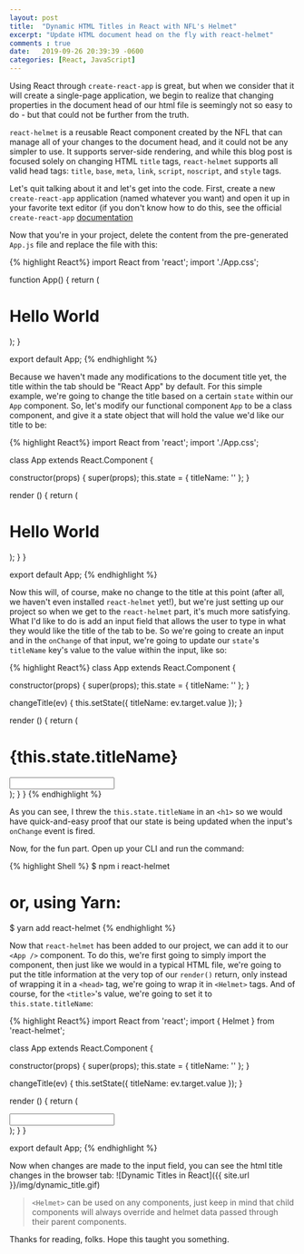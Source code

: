 ```yaml
---
layout: post
title:  "Dynamic HTML Titles in React with NFL's Helmet"
excerpt: "Update HTML document head on the fly with react-helmet"
comments : true
date:   2019-09-26 20:39:39 -0600
categories: [React, JavaScript]
---
```


Using React through `create-react-app` is great, but when we consider that it will create a single-page application, 
we begin to realize that changing properties in the document head of our html file is seemingly not so easy to do - but that
could not be further from the truth. 

`react-helmet` is a reusable React component created by the NFL that can manage all of your changes to the document head, and it could
not be any simpler to use. It supports server-side rendering, and while this blog post is focused solely on changing HTML `title` tags,
`react-helmet` supports all valid head tags: `title`, `base`, `meta`, `link`, `script`, `noscript`, and `style` tags.

Let's quit talking about it and let's get into the code. First, create a new `create-react-app` application (named whatever you want) and open it up in your favorite
text editor (if you don't know how to do this, see the official `create-react-app` [documentation](https://create-react-app.dev/docs/getting-started)

Now that you're in your project, delete the content from the pre-generated  `App.js` file and replace the file with this:

{% highlight React%}
import React from 'react';
import './App.css';

function App() {
  return (
    <div className="App">
      <h1>Hello World</h1>
    </div>
  );
}

export default App;
{% endhighlight %}

Because we haven't made any modifications to the document title yet, the title within the tab should be "React App" by default. For this simple example, we're going to change the title based on a certain `state` within our `App` component. So, let's modify our functional component `App` to be a class component, and give it a state object that will hold the value we'd like our title to be:

{% highlight React%}
import React from 'react';
import './App.css';

class App extends React.Component {
  
  constructor(props) {
    super(props);
    this.state = {
      titleName: ''
    };
  }

  render () {
    return (
      <div className="App">
        <h1>Hello World</h1>
      </div>
    );
  }
}

export default App;
{% endhighlight %}

Now this will, of course, make no change to the title at this point (after all, we haven't even installed `react-helmet` yet!), but we're just setting up our project so when we get to the `react-helmet` part, it's much more satisfying. What I'd like to do is add an input field that allows the user to type in what they would like the title of the tab to be. So we're going to create an input and in the `onChange` of that input, we're going to update our `state`'s `titleName` key's value to the value within the input, like so:

{% highlight React%}
class App extends React.Component {

  constructor(props) {
    super(props);
    this.state = {
      titleName: ''
    };
  }

  changeTitle(ev) {
    this.setState({
      titleName: ev.target.value
    });
  }

  render () {
    return (
      <div className="App">
        <h1>{this.state.titleName}</h1>
        <input onChange={this.changeTitle.bind(this)}></input>
      </div>
    );
  }
}
{% endhighlight %}

As you can see, I threw the `this.state.titleName` in an `<h1>` so we would have quick-and-easy proof that our state is being updated when the input's `onChange` event is fired.

Now, for the fun part. Open up your CLI and run the command:

{% highlight Shell %}
  $ npm i react-helmet

  # or, using Yarn:
  $ yarn add react-helmet
{% endhighlight %}

Now that `react-helmet` has been added to our project, we can add it to our `<App />` component. To do this, we're first going to simply import the component, then just like we would in a typical HTML file, we're going to put the title information at the very top of our `render()` return, only instead of wrapping it in a `<head>` tag, we're going to wrap it in `<Helmet>` tags. And of course, for the `<title>`'s value, we're going to set it to `this.state.titleName`:

{% highlight React%}
import React from 'react';
import { Helmet } from 'react-helmet';

class App extends React.Component {

  constructor(props) {
    super(props);
    this.state = {
      titleName: ''
    };
  }

  changeTitle(ev) {
    this.setState({
      titleName: ev.target.value
    });
  }

  render () {
    return (
      <div className="App">
        <Helmet>
          <title>{this.state.titleName}</title>
        </Helmet>
        <input onChange={this.changeTitle.bind(this)}></input>
      </div>
    );
  }
}

export default App;
{% endhighlight %}

Now when changes are made to the input field, you can see the html title changes in the browser tab:
![Dynamic Titles in React]({{ site.url }}/img/dynamic_title.gif)

 > `<Helmet>` can be used on any components, just keep in mind that child components will always override and helmet data passed through their parent components.
 
 Thanks for reading, folks. Hope this taught you something.
